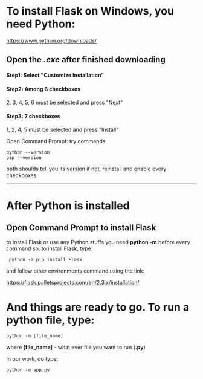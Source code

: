 # To install Flask on Windows, you need Python:

https://www.python.org/downloads/

## Open the *.exe* after finished downloading

#### Step1: Select "Customize Installation"

#### Step2: Among 6 checkboxes
2, 3, 4, 5, 6 must be selected and press "Next"

#### Step3: 7 checkboxes
1, 2, 4, 5 must be selected and press "Install"

Open Command Prompt:
try commands:
```
python --version
pip --version
```
both shoulds tell you its version
if not, reinstall and enable every checkboxes

--------------------------------------------------------------

# After Python is installed
## Open Command Prompt to install Flask

to install Flask or use any Python stuffs
you need **python -m** before every command
so, to install Flask, type:
```	
 python -m pip install Flask
```
and follow other environments command using the link:

https://flask.palletsprojects.com/en/2.3.x/installation/

# And things are ready to go. To run a python file, type:
```
python -m [file_name]
```

where **[file_name]** - what ever file you want to run (**.py**)

In our work, do type:
```
python -m app.py
```
